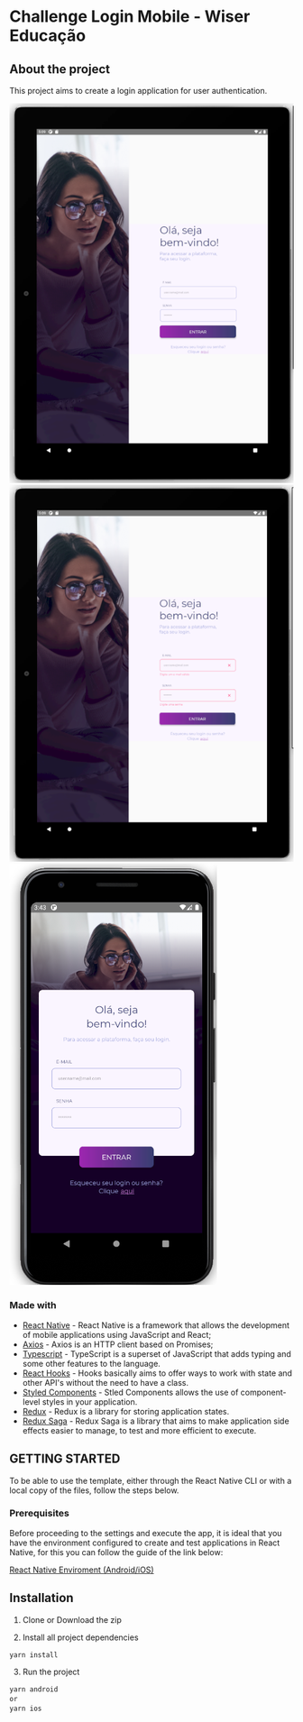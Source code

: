 # Challenge Login Mobile - Wiser Educação

## About the project

This project aims to create a login application for user authentication.

![alt text](https://github.com/gabvrodrigues/challenge-login/blob/main/screenshots/tablet.png)
![alt text](https://github.com/gabvrodrigues/challenge-login/blob/main/screenshots/tablet-errors.png)
![alt text](https://github.com/gabvrodrigues/challenge-login/blob/main/screenshots/phone.png)

### Made with

- [React Native](http://facebook.github.io/react-native/) - React Native is a framework that allows the development of mobile applications using JavaScript and React;
- [Axios](https://github.com/axios/axios) - Axios is an HTTP client based on Promises;
- [Typescript](https://www.typescriptlang.org/) - TypeScript is a superset of JavaScript that adds typing and some other features to the language.
- [React Hooks](https://reactjs.org/docs/hooks-intro.html) - Hooks basically aims to offer ways to work with state and other API's without the need to have a class.
- [Styled Components](https://styled-components.com/) - Stled Components allows the use of component-level styles in your application.
- [Redux](https://redux.js.org/) - Redux is a library for storing application states.
- [Redux Saga](https://redux-saga.js.org/) - Redux Saga is a library that aims to make application side effects easier to manage, to test and more efficient to execute.
<!-- GETTING STARTED -->

## GETTING STARTED

To be able to use the template, either through the React Native CLI or with a local copy of the files, follow the steps below.

### Prerequisites

Before proceeding to the settings and execute the app, it is ideal that you have the environment configured to create and test applications in React Native, for this you can follow the guide of the link below:

[React Native Enviroment (Android/iOS)](http://react-native.rocketseat.dev/)

## Installation

1. Clone or Download the zip

2. Install all project dependencies
```sh 
yarn install 
```
3. Run the project
```sh 
yarn android 
or 
yarn ios



